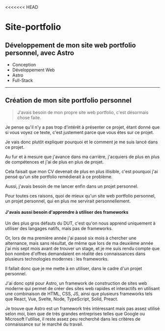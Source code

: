 <<<<<<< HEAD

# Site-portfolio

## Développement de mon site web portfolio personnel, avec Astro

- Conception
- Développement Web
- Astro
- Full-Stack

---

## Création de mon site portfolio personnel

> J'avais besoin de mon propre site web portfolio, c'est désormais chose faite.

Je pense qu'il n'y a pas trop d'intérêt à présenter ce projet, étant donné que si vous voyez ce texte, c'est justement parce que vous êtes sur ce projet.

Je vais donc plutôt expliquer pourquoi et le comment je me suis lancé dans ce projet.

Au fur et à mesure que j'avance dans ma carrière, j'acquiers de plus en plus de compétences et j'ai de plus en plus de projet.

Cela faisait que mon CV devenait de plus en plus illisible, c'est pourquoi j'ai pensé qu'un site portfolio remédierait à ce problème.

Aussi, j'avais besoin de me lancer enfin dans un projet personnel.

Pour toutes ces raisons, quoi de mieux qu'un site web portfolio personnel, un projet personnel, qui en plus me servirait personnellement.

#### J'avais aussi besoin d'apprendre à utiliser des frameworks

Un des plus gros défauts du DUT, c'est qu'on nous apprend uniquement à utiliser des langages natifs, mais pas de frameworks.

Or, lors de ma première année j'ai passé six mois à chercher une alternance, mais sans résultat, de même que lors de ma deuxième année j'ai mis sept mois avant de trouver un stage, et je me suis rendu compte que bon nombre d'offres demandaient en réalité des connaissances dans plusieurs technologies modernes : les frameworks.

Il fallait donc que je me mette à en utiliser, dans le cadre d'un projet personnel.

J'ai donc opté pour Astro, un framework de construction de sites web moderne qui permet de créer des sites web rapides et interactifs en utilisant une combinaison de HTML, CSS, JS, ainsi que plusieurs frameworks tels que React, Vue, Svelte, Node, TypeScript, Solid, Preact.

Je trouve que Astro est un framework très intéressant mais pas assez utilisé selon moi, bien que de très grandes entreprises telles que Google ou Microsoft l'utilise, il reste assez peu recherché dans les critères de connaissance sur le marché du travail.
